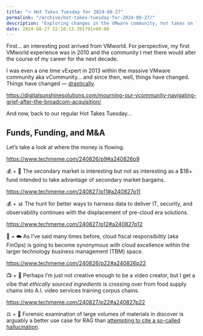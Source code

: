 ```yaml
---
title: "🔥 Hot Takes Tuesday for 2024-08-27"
permalink: "/archive/hot-takes-tuesday-for-2024-08-27/"
description: "Exploring changes in the VMware community, hot takes on funds, funding, M&amp;A, and the evolving cloud landscape."
date: 2024-08-27 22:18:13.391791+00:00
---
```


<!-- buttondown-editor-mode: plaintext --><p>First… an interesting post arrived from VMworld. For perspective, my first VMworld experience was in 2010 and the community I met there would alter the course of my career for the next decade.</p><p>I was even a one time vExpert in 2013 within the massive VMware community aka vCommunity… and since then, well, things have changed. Things have changed — <a target="_blank" rel="noopener noreferrer nofollow" href="https://digitalsunshinesolutions.com/mourning-our-vcommunity-navigating-grief-after-the-broadcom-acquisition/">drastically</a>.</p><p><a target="_blank" rel="noopener noreferrer nofollow" href="https://digitalsunshinesolutions.com/mourning-our-vcommunity-navigating-grief-after-the-broadcom-acquisition/">https://digitalsunshinesolutions.com/mourning-our-vcommunity-navigating-grief-after-the-broadcom-acquisition/</a></p><p>And now, back to our regular Hot Takes Tuesday…</p><h2>Funds, Funding, and M&amp;A</h2><p>Let’s take a look at where the money is flowing.</p><p><a target="_blank" rel="noopener noreferrer nofollow" href="https://www.techmeme.com/240826/p9#a240826p9">https://www.techmeme.com/240826/p9#a240826p9</a></p><p>💰 + 🥈 The secondary market is interesting but not as interesting as a $1B+ fund intended to take advantage of secondary market bargains.</p><p><a target="_blank" rel="noopener noreferrer nofollow" href="https://www.techmeme.com/240827/p11#a240827p11">https://www.techmeme.com/240827/p11#a240827p11</a></p><p>💰 + 📊 The hunt for better ways to harness data to deliver IT, security, and observability continues with the displacement of pre-cloud era solutions.</p><p><a target="_blank" rel="noopener noreferrer nofollow" href="https://www.techmeme.com/240827/p12#a240827p12">https://www.techmeme.com/240827/p12#a240827p12</a></p><p>💸 + ☁️ As I’ve said many times before, cloud fiscal responsibility (aka FinOps) is going to become synonymous with cloud excellence within the larger technology business management (TBM) space.</p><p><a target="_blank" rel="noopener noreferrer nofollow" href="https://www.techmeme.com/240826/p22#a240826p22">https://www.techmeme.com/240826/p22#a240826p22</a></p><p>📺 + 🤖 Perhaps I’m just not creative enough to be a video creator, but I get a vibe that <em>ethically sourced ingredients</em> is crossing over from food supply chains into A.I. video services training corpus chains.</p><p><a target="_blank" rel="noopener noreferrer nofollow" href="https://www.techmeme.com/240827/p22#a240827p22">https://www.techmeme.com/240827/p22#a240827p22</a></p><p>⚖️ + 🤖 Forensic examination of large volumes of materials in discover is arguably a better use case for RAG than <a target="_blank" rel="noopener noreferrer nofollow" href="https://www.businessinsider.com/young-lawyer-fired-using-chatgpt-job-work-hallucinations-errors-2023-11">attempting to cite a so-called hallucination</a>.</p>